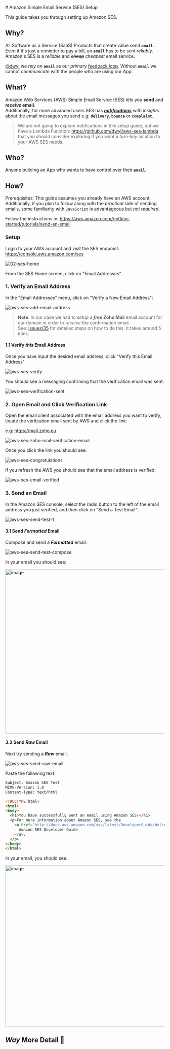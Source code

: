 # Amazon Simple Email Service (SES) Setup

This guide takes you through setting up Amazon SES.


## Why?

All Software as a Service (SaaS) Products that create value send **`email`**. <br />
Even if it's just a reminder to pay a bill,
an **`email`** has to be sent _reliably_. <br />
Amazon's SES is a _reliable_ and _~~cheap~~_ _cheapest_ email service.

[@dwyl](https://github.com/dwyl) we _rely_ on **`email`** as our _primary_
[feedback loop](https://en.wikipedia.org/wiki/Feedback).
Without **`email`** we cannot _communicate_
with the people who are using our App.


## What?

Amazon Web Services (AWS) Simple Email Service (SES)
lets you **send** and **_receive_ email**. <br />
Additionally, for more advanced users SES
has
[***notifications***](https://docs.aws.amazon.com/ses/latest/DeveloperGuide/notification-contents.html)
with _insights_
about the email messages you send
e.g: **`delivery`**, **`bounce`** or **`complaint`**.

> We are not going to explore notifications in _this_ setup guide,
but we have a Lambda Function: https://github.com/dwyl/aws-ses-lambda
that you should consider exploring if you want a _turn-key_
solution to your AWS SES needs.


## Who?

Anyone building an App
who wants to have control over their **`email`**.


## How?

Prerequisites:
This guide assumes you already have an AWS account.
Additionally, if you plan to follow along with
the _practical_ side of sending emails,
some familiarity with `JavaScript`
is advantageous but _not required_.

Follow the instructions in:
https://aws.amazon.com/getting-started/tutorials/send-an-email

### Setup

Login to your AWS account
and visit the SES endpoint:
https://console.aws.amazon.com/ses

![02-ses-home](https://user-images.githubusercontent.com/194400/73847617-925cde80-481e-11ea-9641-7f6e077952a2.png)

From the SES Home screen, click on "Email Addresses"

### 1. Verify an Email Address

In the "Email Addresses" menu, click on "Verify a New Email Address":

![aws-ses-add-email-address](https://user-images.githubusercontent.com/194400/74105174-59d93f80-4b53-11ea-8852-274b7d4f9028.png)


> **Note**:
In our case we had to _setup_ a **_free_ Zoho Mail** email account
for our domain in order to _receive_ the confirmation email. <br />
See:
[issues/35](https://github.com/dwyl/learn-amazon-web-services/issues/35)
for detailed steps on how to do this.
It takes around 5 mins.

#### 1.1 Verify _this_ Email Address

Once you have input the desired email address, click "Verify this Email Address"

![aws-ses-verify](https://user-images.githubusercontent.com/194400/74105673-ec7bdd80-4b57-11ea-8972-d59a0007305c.png)

You should see a messaging confirming that the verification email was sent:

![aws-ses-verification-sent](https://user-images.githubusercontent.com/194400/74105708-251bb700-4b58-11ea-832a-a820e6bc7a92.png)

### 2. Open Email and Click Verification Link

Open the email client associated with the email address you want to verify,
locate the verifcation email sent by AWS and click the link:

e.g: https://mail.zoho.eu

![aws-ses-zoho-mail-verification-email](https://user-images.githubusercontent.com/194400/74105742-5dbb9080-4b58-11ea-91ef-d112e8694acb.png)

Once you click the link you should see:

![aws-ses-congratulations](https://user-images.githubusercontent.com/194400/74105734-4bd9ed80-4b58-11ea-9a53-be6e3eabe192.png)

If you refresh the AWS you should see that the email address is verified:

![aws-ses-email-verified](https://user-images.githubusercontent.com/194400/74105797-efc39900-4b58-11ea-9d51-7e43c24780ee.png)


### 3. Send an Email

In the Amazon SES console,
select the radio button to the left of the email address you just verified,
and then click on "Send a Test Email":

![aws-ses-send-test-1](https://user-images.githubusercontent.com/194400/74106498-7b402880-4b5f-11ea-8b81-1cd17ac95e0a.png)


#### 3.1 Send _Formatted_ Email

Compose and send a ***Formatted*** email:

![aws-ses-send-test-compose](https://user-images.githubusercontent.com/194400/74106507-84c99080-4b5f-11ea-908a-63b64eac57e7.png)

In your email you should see:

<img width="518" alt="image" src="https://user-images.githubusercontent.com/194400/74106642-73cd4f00-4b60-11ea-98d7-06d455acce47.png">


#### 3.2 Send _Raw_ Email

Next try sending a ***Raw*** email.

![aws-ses-send-raw-email](https://user-images.githubusercontent.com/194400/74106567-fb668e00-4b5f-11ea-9174-e85d1ef5f082.png)


Paste the following text:

```html
Subject: Amazon SES Test
MIME-Version: 1.0
Content-Type: text/html

<!DOCTYPE html>
<html>
<body>
  <h1>You have successfully sent an email using Amazon SES!</h1>
  <p>For more information about Amazon SES, see the
    <a href="http://docs.aws.amazon.com/ses/latest/DeveloperGuide/Welcome.html">
      Amazon SES Developer Guide
    </a>.
  </p>
</body>
</html>
```

In your email, you should see:

<img width="508" alt="image" src="https://user-images.githubusercontent.com/194400/74106663-8fd0f080-4b60-11ea-9d00-fce76a215dc9.png">


## _Way_ More Detail 💭
